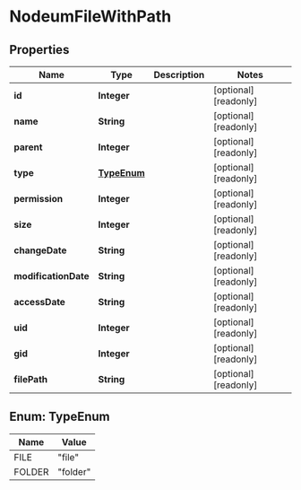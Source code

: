 

# NodeumFileWithPath

## Properties

Name | Type | Description | Notes
------------ | ------------- | ------------- | -------------
**id** | **Integer** |  |  [optional] [readonly]
**name** | **String** |  |  [optional] [readonly]
**parent** | **Integer** |  |  [optional] [readonly]
**type** | [**TypeEnum**](#TypeEnum) |  |  [optional] [readonly]
**permission** | **Integer** |  |  [optional] [readonly]
**size** | **Integer** |  |  [optional] [readonly]
**changeDate** | **String** |  |  [optional] [readonly]
**modificationDate** | **String** |  |  [optional] [readonly]
**accessDate** | **String** |  |  [optional] [readonly]
**uid** | **Integer** |  |  [optional] [readonly]
**gid** | **Integer** |  |  [optional] [readonly]
**filePath** | **String** |  |  [optional] [readonly]



## Enum: TypeEnum

Name | Value
---- | -----
FILE | &quot;file&quot;
FOLDER | &quot;folder&quot;



